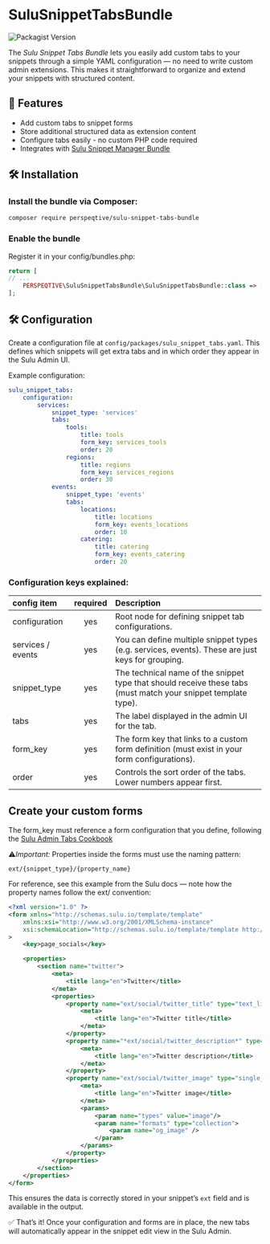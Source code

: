 # SuluSnippetTabsBundle
![Packagist Version](https://img.shields.io/packagist/v/perspeqtive/sulu-snippet-tabs-bundle)

The *Sulu Snippet Tabs Bundle* lets you easily add custom tabs to your snippets through a simple YAML configuration — no need to write custom admin extensions. This makes it straightforward to organize and extend your snippets with structured content.

## 🚀 Features
- Add custom tabs to snippet forms
- Store additional structured data as extension content
- Configure tabs easily - no custom PHP code required
- Integrates with [Sulu Snippet Manager Bundle](https://github.com/perspeqtive/sulu-snippet-tabs-bundle)

## 🛠️ Installation
### Install the bundle via Composer:

```bash
composer require perspeqtive/sulu-snippet-tabs-bundle
```

### Enable the bundle

Register it in your config/bundles.php:

```php
return [
// ...
    PERSPEQTIVE\SuluSnippetTabsBundle\SuluSnippetTabsBundle::class => ['all' => true],
];
```

## 🛠️ Configuration
Create a configuration file at `config/packages/sulu_snippet_tabs.yaml`.
This defines which snippets will get extra tabs and in which order they appear in the Sulu Admin UI.

Example configuration:
```yaml
sulu_snippet_tabs:
    configuration:
        services:
            snippet_type: 'services'
            tabs:
                tools:
                    title: tools
                    form_key: services_tools
                    order: 20
                regions:
                    title: regions
                    form_key: services_regions
                    order: 30
            events:
                snippet_type: 'events'
                tabs:
                    locations:
                        title: locations
                        form_key: events_locations
                        order: 10
                    catering:
                        title: catering
                        form_key: events_catering
                        order: 20
```

### Configuration keys explained:
| config item       | required | Description                                                                                                     |
|:------------------|:--------:|:----------------------------------------------------------------------------------------------------------------|
| configuration     |   yes    | 	Root node for defining snippet tab configurations.                                                             |
| services / events |   yes    | 	You can define multiple snippet types (e.g. services, events). These are just keys for grouping.               |
| snippet_type      |   yes    | 	The technical name of the snippet type that should receive these tabs (must match your snippet template type). |
| tabs              |   yes    | 	The label displayed in the admin UI for the tab.                                                               |
| form_key          |   yes    | The form key that links to a custom form definition (must exist in your form configurations).                   |
| order             |   yes    | Controls the sort order of the tabs. Lower numbers appear first.                                                |


## Create your custom forms
The form_key must reference a form configuration that you define, following the [Sulu Admin Tabs Cookbook](https://docs.sulu.io/en/2.5/cookbook/add-admin-tabs.html.)

⚠️*Important:* 
Properties inside the forms must use the naming pattern:

```
ext/{snippet_type}/{property_name}
```

For reference, see this example from the Sulu docs — note how the property names follow the ext/ convention:

```xml
<?xml version="1.0" ?>
<form xmlns="http://schemas.sulu.io/template/template"
    xmlns:xsi="http://www.w3.org/2001/XMLSchema-instance"
    xsi:schemaLocation="http://schemas.sulu.io/template/template http://schemas.sulu.io/template/form-1.0.xsd"
>
    <key>page_socials</key>

    <properties>
        <section name="twitter">
            <meta>
                <title lang="en">Twitter</title>
            </meta>
            <properties>
                <property name="ext/social/twitter_title" type="text_line">❗️
                    <meta>
                        <title lang="en">Twitter title</title>
                    </meta>
                </property>
                <property name="*ext/social/twitter_description*" type="text_line">❗️
                    <meta>
                        <title lang="en">Twitter description</title>
                    </meta>
                </property>
                <property name="ext/social/twitter_image" type="single_media_selection">❗
                    <meta>
                        <title lang="en">Twitter image</title>
                    </meta>
                    <params>
                        <param name="types" value="image"/>
                        <param name="formats" type="collection">
                            <param name="og_image" />
                        </param>
                    </params>
                </property>
            </properties>
        </section>
    </properties>
</form>
```
This ensures the data is correctly stored in your snippet’s `ext` field and is available in the output.

✅ That’s it! Once your configuration and forms are in place, the new tabs will automatically appear in the snippet edit view in the Sulu Admin.